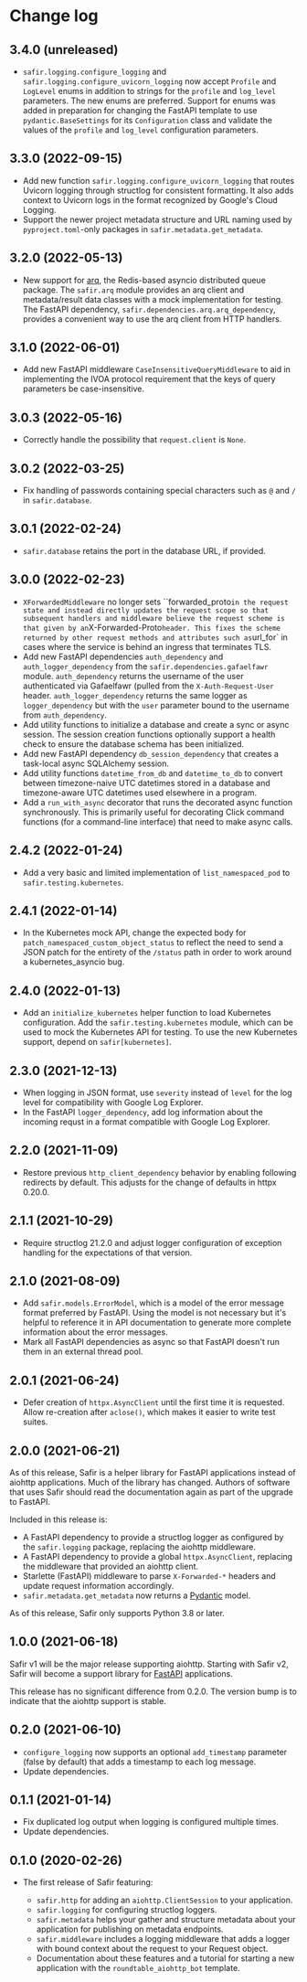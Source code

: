 # Change log

<!--
Headline template:
X.Y.Z (YYYY-MM-DD)
-->

## 3.4.0 (unreleased)

- `safir.logging.configure_logging` and `safir.logging.configure_uvicorn_logging` now accept `Profile` and `LogLevel` enums in addition to strings for the `profile` and `log_level` parameters.
  The new enums are preferred.
  Support for enums was added in preparation for changing the FastAPI template to use `pydantic.BaseSettings` for its `Configuration` class and validate the values of the `profile` and `log_level` configuration parameters.

## 3.3.0 (2022-09-15)

- Add new function `safir.logging.configure_uvicorn_logging` that routes Uvicorn logging through structlog for consistent formatting.
  It also adds context to Uvicorn logs in the format recognized by Google's Cloud Logging.
- Support the newer project metadata structure and URL naming used by `pyproject.toml`-only packages in `safir.metadata.get_metadata`.

## 3.2.0 (2022-05-13)

- New support for [arq](https://arq-docs.helpmanual.io), the Redis-based asyncio distributed queue package.
  The `safir.arq` module provides an arq client and metadata/result data classes with a mock implementation for testing.
  The FastAPI dependency, `safir.dependencies.arq.arq_dependency`, provides a convenient way to use the arq client from HTTP handlers.

## 3.1.0 (2022-06-01)

- Add new FastAPI middleware `CaseInsensitiveQueryMiddleware` to aid in implementing the IVOA protocol requirement that the keys of query parameters be case-insensitive.

## 3.0.3 (2022-05-16)

- Correctly handle the possibility that `request.client` is `None`.

## 3.0.2 (2022-03-25)

- Fix handling of passwords containing special characters such as `@` and `/` in `safir.database`.

## 3.0.1 (2022-02-24)

- `safir.database` retains the port in the database URL, if provided.

## 3.0.0 (2022-02-23)

- `XForwardedMiddleware` no longer sets ``forwarded_proto` in the request state and instead directly updates the request scope so that subsequent handlers and middleware believe the request scheme is that given by an `X-Forwarded-Proto` header.
  This fixes the scheme returned by other request methods and attributes such as `url_for` in cases where the service is behind an ingress that terminates TLS.
- Add new FastAPI dependencies `auth_dependency` and `auth_logger_dependency` from the `safir.dependencies.gafaelfawr` module.
  `auth_dependency` returns the username of the user authenticated via Gafaelfawr (pulled from the `X-Auth-Request-User` header.
  `auth_logger_dependency` returns the same logger as `logger_dependency` but with the `user` parameter bound to the username from `auth_dependency`.
- Add utility functions to initialize a database and create a sync or async session.
  The session creation functions optionally support a health check to ensure the database schema has been initialized.
- Add new FastAPI dependency `db_session_dependency` that creates a task-local async SQLAlchemy session.
- Add utility functions `datetime_from_db` and `datetime_to_db` to convert between timezone-naive UTC datetimes stored in a database and timezone-aware UTC datetimes used elsewhere in a program.
- Add a `run_with_async` decorator that runs the decorated async function synchronously.
  This is primarily useful for decorating Click command functions (for a command-line interface) that need to make async calls.

## 2.4.2 (2022-01-24)

- Add a very basic and limited implementation of `list_namespaced_pod` to `safir.testing.kubernetes`.

## 2.4.1 (2022-01-14)

- In the Kubernetes mock API, change the expected body for `patch_namespaced_custom_object_status` to reflect the need to send a JSON patch for the entirety of the `/status` path in order to work around a kubernetes_asyncio bug.

## 2.4.0 (2022-01-13)

- Add an `initialize_kubernetes` helper function to load Kubernetes configuration.
  Add the `safir.testing.kubernetes` module, which can be used to mock the Kubernetes API for testing.
  To use the new Kubernetes support, depend on `safir[kubernetes]`.

## 2.3.0 (2021-12-13)

- When logging in JSON format, use `severity` instead of `level` for the log level for compatibility with Google Log Explorer.
- In the FastAPI `logger_dependency`, add log information about the incoming requst in a format compatible with Google Log Explorer.

## 2.2.0 (2021-11-09)

- Restore previous `http_client_dependency` behavior by enabling following redirects by default.
  This adjusts for the change of defaults in httpx 0.20.0.

## 2.1.1 (2021-10-29)

- Require structlog 21.2.0 and adjust logger configuration of exception handling for the expectations of that version.

## 2.1.0 (2021-08-09)

- Add `safir.models.ErrorModel`, which is a model of the error message format preferred by FastAPI.
  Using the model is not necessary but it's helpful to reference it in API documentation to generate more complete information about the error messages.
- Mark all FastAPI dependencies as async so that FastAPI doesn't run them in an external thread pool.

## 2.0.1 (2021-06-24)

- Defer creation of `httpx.AsyncClient` until the first time it is requested.
  Allow re-creation after `aclose()`, which makes it easier to write test suites.

## 2.0.0 (2021-06-21)

As of this release, Safir is a helper library for FastAPI applications instead of aiohttp applications.
Much of the library has changed.
Authors of software that uses Safir should read the documentation again as part of the upgrade to FastAPI.

Included in this release is:

- A FastAPI dependency to provide a structlog logger as configured by the `safir.logging` package, replacing the aiohttp middleware.
- A FastAPI dependency to provide a global `httpx.AsyncClient`, replacing the middleware that provided an aiohttp client.
- Starlette (FastAPI) middleware to parse `X-Forwarded-*` headers and update request information accordingly.
- `safir.metadata.get_metadata` now returns a [Pydantic](https://pydantic-docs.helpmanual.io/) model.

As of this release, Safir only supports Python 3.8 or later.

## 1.0.0 (2021-06-18)

Safir v1 will be the major release supporting aiohttp.
Starting with Safir v2, Safir will become a support library for [FastAPI](https://fastapi.tiangolo.com/) applications.

This release has no significant difference from 0.2.0.
The version bump is to indicate that the aiohttp support is stable.

## 0.2.0 (2021-06-10)

- `configure_logging` now supports an optional `add_timestamp` parameter (false by default) that adds a timestamp to each log message.
- Update dependencies.

## 0.1.1 (2021-01-14)

- Fix duplicated log output when logging is configured multiple times.
- Update dependencies.

## 0.1.0 (2020-02-26)

- The first release of Safir featuring:
  
  - `safir.http` for adding an `aiohttp.ClientSession` to your application.
  - `safir.logging` for configuring structlog loggers.
  - `safir.metadata` helps your gather and structure metadata about your application for publishing on metadata endpoints.
  - `safir.middleware` includes a logging middleware that adds a logger with bound context about the request to your Request object.
  - Documentation about these features and a tutorial for starting a new application with the `roundtable_aiohttp_bot` template.
